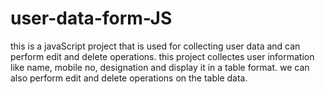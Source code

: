 # user-data-form-JS
this is a javaScript project that is used for collecting user data and can perform edit and delete operations.
this project collectes user information like name, mobile no, designation and display it in a table format.
we can also perform edit and delete operations on the table data.
